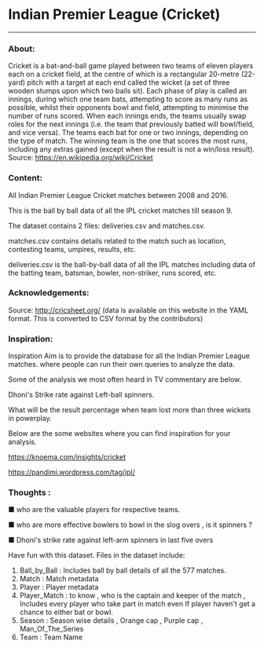 # Indian Premier League (Cricket)
------

### About:

Cricket is a bat-and-ball game played between two teams of eleven players each on a cricket field, at the centre of which is a rectangular 20-metre (22-yard) pitch with a target at each end called the wicket (a set of three wooden stumps upon which two bails sit). Each phase of play is called an innings, during which one team bats, attempting to score as many runs as possible, whilst their opponents bowl and field, attempting to minimise the number of runs scored. When each innings ends, the teams usually swap roles for the next innings (i.e. the team that previously batted will bowl/field, and vice versa). The teams each bat for one or two innings, depending on the type of match. The winning team is the one that scores the most runs, including any extras gained (except when the result is not a win/loss result). Source: https://en.wikipedia.org/wiki/Cricket

### Content:

All Indian Premier League Cricket matches between 2008 and 2016.

This is the ball by ball data of all the IPL cricket matches till season 9.

The dataset contains 2 files: deliveries.csv and matches.csv.

matches.csv contains details related to the match such as location, contesting teams, umpires, results, etc.

deliveries.csv is the ball-by-ball data of all the IPL matches including data of the batting team, batsman, bowler, non-striker, runs scored, etc.

### Acknowledgements: 
Source: http://cricsheet.org/ (data is available on this website in the YAML format. This is converted to CSV format by the contributors)

### Inspiration:
Inspiration
Aim is to provide the database for all the Indian Premier League matches. where people can run their own queries to analyze the data.

Some of the analysis we most often heard in TV commentary are below.

Dhoni's Strike rate against Left-ball spinners.

What will be the result percentage when team lost more than three wickets in powerplay.

Below are the some websites where you can find inspiration for your analysis.

https://knoema.com/insights/cricket

https://pandimi.wordpress.com/tag/ipl/


### Thoughts :

■ who are the valuable players for respective teams.

■ who are more effective bowlers to bowl in the slog overs , is it spinners ?

■ Dhoni's strike rate against left-arm spinners in last five overs

Have fun with this dataset. Files in the dataset include:

1. Ball_by_Ball : Includes ball by ball details of all the 577 matches.
2. Match : Match metadata
3. Player : Player metadata
4. Player_Match : to know , who is the captain and keeper of the match , Includes every player who take part in match even If player haven't get a chance to either bat or bowl.
5. Season : Season wise details , Orange cap , Purple cap , Man_Of_The_Series
6. Team : Team Name
